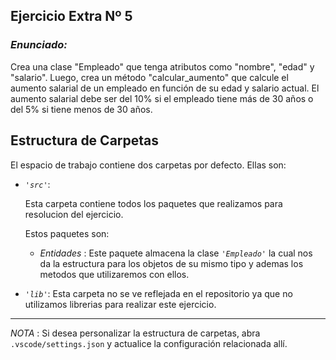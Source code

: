 ## Ejercicio Extra Nº 5

### *Enunciado:*

Crea una clase "Empleado" que tenga atributos como "nombre", "edad" y
"salario". Luego, crea un método "calcular_aumento" que calcule el
aumento salarial de un empleado en función de su edad y salario actual.
El aumento salarial debe ser del 10% si el empleado tiene más de 30
años o del 5% si tiene menos de 30 años.


## Estructura de Carpetas

El espacio de trabajo contiene dos carpetas por defecto.
Ellas son:

+ *`'src'`*:
    <p>Esta carpeta contiene todos los paquetes que realizamos para resolucion del ejercicio.</p>

    Estos paquetes son:
  
    + *Entidades* : Este paquete almacena la clase *`'Empleado'`* la cual nos da la estructura para los objetos de su mismo tipo y ademas los metodos que utilizaremos con ellos.

+ *`'lib'`*: Esta carpeta no se ve reflejada en el repositorio ya que no utilizamos librerias para realizar este ejercicio.

---

*NOTA* : Si desea personalizar la estructura de carpetas, abra `.vscode/settings.json` y actualice la configuración relacionada allí.
